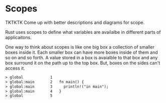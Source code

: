 # Scopes

TKTKTK Come up with better descriptions
and diagrams for scope.

Rust uses scopes to define what variables
are availalbe in different parts of applicaitons.

One way to think about scopes is like one big
box a collection of smaller boxes inside it.
Each smaller box can have more boxes inside of
them and so on and so forth. A value stored in
a box is avaialble to that box and any box
surround it on the path up to the top box. But,
boxes on the sides can't access it.

```txt
> global            1
> global:main       2   fn main() {
> global:main       3     println!("in main");
> global:main       4   }
> global            5
```
